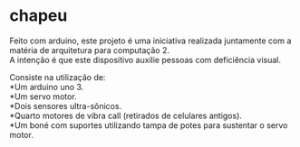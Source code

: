# chapeu
Feito com arduino, este projeto é uma iniciativa realizada juntamente com a matéria de arquitetura para computação 2. <br />
A intenção é que este dispositivo auxilie pessoas com deficiência visual. <br />

Consiste na utilização de: <br />
*Um arduino uno 3.  <br />
*Um servo motor.  <br />
*Dois sensores ultra-sônicos. <br />
*Quarto motores de vibra call (retirados de celulares antigos). <br />
*Um boné com suportes utilizando tampa de potes para sustentar o servo motor.
